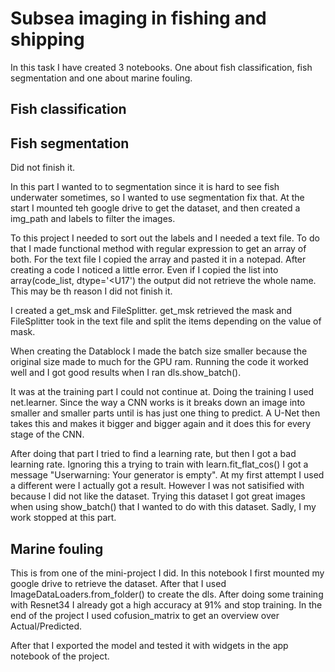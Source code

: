 # Subsea imaging in fishing and shipping

In this task I have created 3 notebooks. One about fish classification, fish segmentation and one about marine fouling.

## Fish classification

## Fish segmentation

Did not finish it.

In this part I wanted to to segmentation since it is hard to see fish underwater sometimes, so I wanted to use segmentation fix that. At the start I mounted teh google drive to get the dataset, and then created a img_path and labels to filter the images.

To this project I needed to sort out the labels and I needed a text file. To do that I made functional method with regular expression to get an array of both. For the text file I copied the array and pasted it in a notepad. After creating a code I noticed a little error. Even if I copied the list into array(code_list, dtype='<U17') the output did not retrieve the whole name. This may be th reason I did not finish it.

I created a get_msk and FileSplitter. get_msk retrieved the mask and FileSplitter took in the text file and split the items depending on the value of mask.

When creating the Datablock I made the batch size smaller because the original size made to much for the GPU ram. Running the code it worked well and I got good results when I ran dls.show_batch().

It was at the training part I could not continue at. Doing the training I used net.learner. Since the way a CNN works is it breaks down an image into smaller and smaller parts until is has just one thing to predict. A U-Net then takes this and makes it bigger and bigger again and it does this for every stage of the CNN.

After doing that part I tried to find a learning rate, but then I got a bad learning rate. Ignoring this a trying to train with learn.fit_flat_cos() I got a message "Userwarning: Your generator is empty".
At my first attempt I used a different were I actually got a result. However I was not satisified with because I did not like the dataset. Trying this dataset I got great images when using show_batch() that I wanted to do with this dataset. Sadly, I my work stopped at this part.

## Marine fouling

This is from one of the mini-project I did. In this notebook I first mounted my google drive to retrieve the dataset. After that I used ImageDataLoaders.from_folder() to create the dls. After doing some training with Resnet34 I already got a high accuracy at 91% and stop training. In the end of the project I used cofusion_matrix to get an overview over Actual/Predicted.

After that I exported the model and tested it with widgets in the app notebook of the project.
